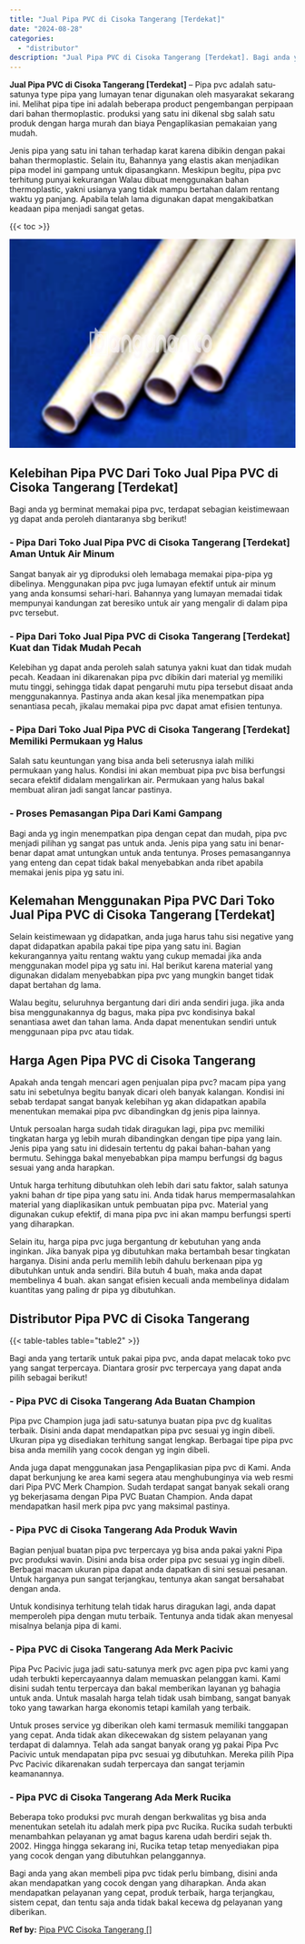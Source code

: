 ```yaml
---
title: "Jual Pipa PVC di Cisoka Tangerang [Terdekat]"
date: "2024-08-28"
categories: 
  - "distributor"
description: "Jual Pipa PVC di Cisoka Tangerang [Terdekat]. Bagi anda yang akan membeli pipa pvc tidak perlu bimbang, disini anda akan mendapatkan yang cocok dengan yang d..."
---
```


**Jual Pipa PVC di Cisoka Tangerang \[Terdekat\]** – Pipa pvc adalah satu-satunya type pipa yang lumayan tenar digunakan oleh masyarakat sekarang ini. Melihat pipa tipe ini adalah beberapa product pengembangan perpipaan dari bahan thermoplastic. produksi yang satu ini dikenal sbg salah satu produk dengan harga murah dan biaya Pengaplikasian pemakaian yang mudah.

Jenis pipa yang satu ini tahan terhadap karat karena dibikin dengan pakai bahan thermoplastic. Selain itu, Bahannya yang elastis akan menjadikan pipa model ini gampang untuk dipasangkann. Meskipun begitu, pipa pvc terhitung punyai kekurangan Walau dibuat menggunakan bahan thermoplastic, yakni usianya yang tidak mampu bertahan dalam rentang waktu yg panjang. Apabila telah lama digunakan dapat mengakibatkan keadaan pipa menjadi sangat getas.

{{< toc >}}

![Jual Pipa PVC di Cisoka Tangerang [Terdekat]](/images/jaul-pipa-pvc-63.png)

## Kelebihan Pipa PVC Dari Toko Jual Pipa PVC di Cisoka Tangerang \[Terdekat\]

Bagi anda yg berminat memakai pipa pvc, terdapat sebagian keistimewaan yg dapat anda peroleh diantaranya sbg berikut!

### \- Pipa Dari Toko Jual Pipa PVC di Cisoka Tangerang \[Terdekat\] Aman Untuk Air Minum

Sangat banyak air yg diproduksi oleh lemabaga memakai pipa-pipa yg dibelinya. Menggunakan pipa pvc juga lumayan efektif untuk air minum yang anda konsumsi sehari-hari. Bahannya yang lumayan memadai tidak mempunyai kandungan zat beresiko untuk air yang mengalir di dalam pipa pvc tersebut.

### \- Pipa Dari Toko Jual Pipa PVC di Cisoka Tangerang \[Terdekat\] Kuat dan Tidak Mudah Pecah

Kelebihan yg dapat anda peroleh salah satunya yakni kuat dan tidak mudah pecah. Keadaan ini dikarenakan pipa pvc dibikin dari material yg memiliki mutu tinggi, sehingga tidak dapat pengaruhi mutu pipa tersebut disaat anda menggunakannya. Pastinya anda akan kesal jika menempatkan pipa senantiasa pecah, jikalau memakai pipa pvc dapat amat efisien tentunya.

### \- Pipa Dari Toko Jual Pipa PVC di Cisoka Tangerang \[Terdekat\] Memiliki Permukaan yg Halus

Salah satu keuntungan yang bisa anda beli seterusnya ialah miliki permukaan yang halus. Kondisi ini akan membuat pipa pvc bisa berfungsi secara efektif didalam mengalirkan air. Permukaan yang halus bakal membuat aliran jadi sangat lancar pastinya.

### \- Proses Pemasangan Pipa Dari Kami Gampang

Bagi anda yg ingin menempatkan pipa dengan cepat dan mudah, pipa pvc menjadi pilihan yg sangat pas untuk anda. Jenis pipa yang satu ini benar-benar dapat amat untungkan untuk anda tentunya. Proses pemasangannya yang enteng dan cepat tidak bakal menyebabkan anda ribet apabila memakai jenis pipa yg satu ini.

## Kelemahan Menggunakan Pipa PVC Dari Toko Jual Pipa PVC di Cisoka Tangerang \[Terdekat\]

Selain keistimewaan yg didapatkan, anda juga harus tahu sisi negative yang dapat didapatkan apabila pakai tipe pipa yang satu ini. Bagian kekurangannya yaitu rentang waktu yang cukup memadai jika anda menggunakan model pipa yg satu ini. Hal berikut karena material yang digunakan didalam menyebabkan pipa pvc yang mungkin banget tidak dapat bertahan dg lama.

Walau begitu, seluruhnya bergantung dari diri anda sendiri juga. jika anda bisa menggunakannya dg bagus, maka pipa pvc kondisinya bakal senantiasa awet dan tahan lama. Anda dapat menentukan sendiri untuk menggunaan pipa pvc atau tidak.

## Harga Agen Pipa PVC di Cisoka Tangerang

Apakah anda tengah mencari agen penjualan pipa pvc? macam pipa yang satu ini sebetulnya begitu banyak dicari oleh banyak kalangan. Kondisi ini sebab terdapat sangat banyak kelebihan yg akan didapatkan apabila menentukan memakai pipa pvc dibandingkan dg jenis pipa lainnya.

Untuk persoalan harga sudah tidak diragukan lagi, pipa pvc memiliki tingkatan harga yg lebih murah dibandingkan dengan tipe pipa yang lain. Jenis pipa yang satu ini didesain tertentu dg pakai bahan-bahan yang bermutu. Sehingga bakal menyebabkan pipa mampu berfungsi dg bagus sesuai yang anda harapkan.

Untuk harga terhitung dibutuhkan oleh lebih dari satu faktor, salah satunya yakni bahan dr tipe pipa yang satu ini. Anda tidak harus mempermasalahkan material yang diaplikasikan untuk pembuatan pipa pvc. Material yang digunakan cukup efektif, di mana pipa pvc ini akan mampu berfungsi sperti yang diharapkan.

Selain itu, harga pipa pvc juga bergantung dr kebutuhan yang anda inginkan. Jika banyak pipa yg dibutuhkan maka bertambah besar tingkatan harganya. Disini anda perlu memilih lebih dahulu berkenaan pipa yg dibutuhkan untuk anda sendiri. Bila butuh 4 buah, maka anda dapat membelinya 4 buah. akan sangat efisien kecuali anda membelinya didalam kuantitas yang paling dr pipa yg dibutuhkan.

## Distributor Pipa PVC di Cisoka Tangerang

{{< table-tables table="table2" >}}

Bagi anda yang tertarik untuk pakai pipa pvc, anda dapat melacak toko pvc yang sangat terpercaya. Diantara grosir pvc terpercaya yang dapat anda pilih sebagai berikut!

### \- Pipa PVC di Cisoka Tangerang Ada Buatan Champion

Pipa pvc Champion juga jadi satu-satunya buatan pipa pvc dg kualitas terbaik. Disini anda dapat mendapatkan pipa pvc sesuai yg ingin dibeli. Ukuran pipa yg disediakan terhitung sangat lengkap. Berbagai tipe pipa pvc bisa anda memilih yang cocok dengan yg ingin dibeli.

Anda juga dapat menggunakan jasa Pengaplikasian pipa pvc di Kami. Anda dapat berkunjung ke area kami segera atau menghubunginya via web resmi dari Pipa PVC Merk Champion. Sudah terdapat sangat banyak sekali orang yg bekerjasama dengan Pipa PVC Buatan Champion. Anda dapat mendapatkan hasil merk pipa pvc yang maksimal pastinya.

### \- Pipa PVC di Cisoka Tangerang Ada Produk Wavin

Bagian penjual buatan pipa pvc terpercaya yg bisa anda pakai yakni Pipa pvc produksi wavin. Disini anda bisa order pipa pvc sesuai yg ingin dibeli. Berbagai macam ukuran pipa dapat anda dapatkan di sini sesuai pesanan. Untuk harganya pun sangat terjangkau, tentunya akan sangat bersahabat dengan anda.

Untuk kondisinya terhitung telah tidak harus diragukan lagi, anda dapat memperoleh pipa dengan mutu terbaik. Tentunya anda tidak akan menyesal misalnya belanja pipa di kami.

### \- Pipa PVC di Cisoka Tangerang Ada Merk Pacivic

Pipa Pvc Pacivic juga jadi satu-satunya merk pvc agen pipa pvc kami yang udah terbukti kepercayaannya dalam memuaskan pelanggan kami. Kami disini sudah tentu terpercaya dan bakal memberikan layanan yg bahagia untuk anda. Untuk masalah harga telah tidak usah bimbang, sangat banyak toko yang tawarkan harga ekonomis tetapi kamilah yang terbaik.

Untuk proses service yg diberikan oleh kami termasuk memiliki tanggapan yang cepat. Anda tidak akan dikecewakan dg sistem pelayanan yang terdapat di dalamnya. Telah ada sangat banyak orang yg pakai Pipa Pvc Pacivic untuk mendapatan pipa pvc sesuai yg dibutuhkan. Mereka pilih Pipa Pvc Pacivic dikarenakan sudah terpercaya dan sangat terjamin keamanannya.

### \- Pipa PVC di Cisoka Tangerang Ada Merk Rucika

Beberapa toko produksi pvc murah dengan berkwalitas yg bisa anda menentukan setelah itu adalah merk pipa pvc Rucika. Rucika sudah terbukti menambahkan pelayanan yg amat bagus karena udah berdiri sejak th. 2002. Hingga hingga sekarang ini, Rucika tetap tetap menyediakan pipa yang cocok dengan yang dibutuhkan pelanggannya.

Bagi anda yang akan membeli pipa pvc tidak perlu bimbang, disini anda akan mendapatkan yang cocok dengan yang diharapkan. Anda akan mendapatkan pelayanan yang cepat, produk terbaik, harga terjangkau, sistem cepat, dan tentu saja anda tidak bakal kecewa dg pelayanan yang diberikan.

**Ref by:** [Pipa PVC Cisoka Tangerang []](https://id.wikipedia.org/wiki/Pipa)
